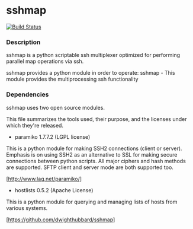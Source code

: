 sshmap 
======
[![Build Status](https://travis-ci.org/yahoo/sshmap.svg)](https://travis-ci.org/yahoo/sshmap)

### Description
sshmap is a python scriptable ssh multiplexer optimized for performing 
parallel map operations via ssh.

sshmap provides a python module in order to operate:
  sshmap - This module provides the multiprocessing ssh functionality

### Dependencies
sshmap uses two open source modules.

This file summarizes the tools used, their purpose, and the licenses under
which they're released.

* paramiko 1.7.7.2 (LGPL license)

This is a python module for making SSH2 connections (client or server). 
Emphasis is on using SSH2 as an alternative to SSL for making secure 
connections between python scripts. All major ciphers and hash methods 
are supported.  SFTP client and server mode are both supported too.

[http://www.lag.net/paramiko/]

* hostlists 0.5.2 (Apache License)

This is a python module for querying and managing lists of hosts from
various systems.

[https://github.com/dwighthubbard/sshmap]
